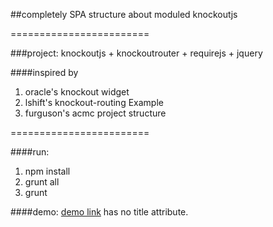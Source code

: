 
##completely SPA structure about moduled knockoutjs

========================

###project: knockoutjs + knockoutrouter + requirejs + jquery

####inspired by
1. oracle's knockout widget
2. lshift's knockout-routing Example
3. furguson's acmc project structure


========================

####run:
1. npm install
2. grunt all
3. grunt

####demo:
[demo link](alucardxpmusic.github.io/acmc) has no title attribute.
